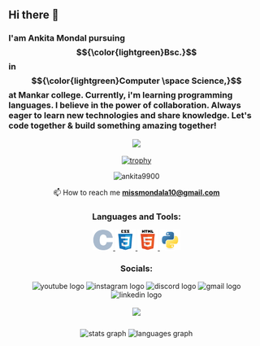 ## Hi there 👋
### I'am Ankita Mondal pursuing $${\color{lightgreen}Bsc.}$$ in $${\color{lightgreen}Computer \space Science,}$$ at Mankar college. Currently, i'm learning programming languages. I believe in the power of collaboration. Always eager to learn new technologies and share knowledge. Let's code together & build something amazing together!

<div align="center"><img src="https://github.com/user-attachments/assets/fddcdbcd-5ea2-4416-9f59-ca7fd9394aca" width="300"><div align="center">

[![trophy](https://github-profile-trophy.vercel.app/?username=ankita9900&theme=onedark)](https://github.com/ryo-ma/github-profile-trophy)


<p align="centre"> <img src="https://komarev.com/ghpvc/?username=ankita9900&label=Profile%20views&color=0e75b6&style=flat" alt="ankita9900" /> </p>


 📫 How to reach me **missmondala10@gmail.com**

<p align="left">
</p>

<h3 align="centre">Languages and Tools:</h3>
<p align="centre"> <a href="https://www.cprogramming.com/" target="_blank" rel="noreferrer"> <img src="https://raw.githubusercontent.com/devicons/devicon/master/icons/c/c-original.svg" alt="c" width="40" height="40"/> </a> <a href="https://www.w3schools.com/css/" target="_blank" rel="noreferrer"> <img src="https://raw.githubusercontent.com/devicons/devicon/master/icons/css3/css3-original-wordmark.svg" alt="css3" width="40" height="40"/> </a> <a href="https://www.w3.org/html/" target="_blank" rel="noreferrer"> <img src="https://raw.githubusercontent.com/devicons/devicon/master/icons/html5/html5-original-wordmark.svg" alt="html5" width="40" height="40"/> </a> <a href="https://www.python.org" target="_blank" rel="noreferrer"> <img src="https://raw.githubusercontent.com/devicons/devicon/master/icons/python/python-original.svg" alt="python" width="40" height="40"/> </a> </p>




###
<h3 align="centre">Socials:</h3>
<div align="centre">
  <img src="https://img.shields.io/static/v1?message=Youtube&logo=youtube&label=&color=FF0000&logoColor=white&labelColor=&style=for-the-badge" height="35" alt="youtube logo"  />
  <img src="https://img.shields.io/static/v1?message=Instagram&logo=instagram&label=&color=E4405F&logoColor=white&labelColor=&style=for-the-badge" height="35" alt="instagram logo"  />
  <img src="https://img.shields.io/static/v1?message=Discord&logo=discord&label=&color=7289DA&logoColor=white&labelColor=&style=for-the-badge" height="35" alt="discord logo"  />
  <img src="https://img.shields.io/static/v1?message=Gmail&logo=gmail&label=&color=D14836&logoColor=white&labelColor=&style=for-the-badge" height="35" alt="gmail logo"  />
  <img src="https://img.shields.io/static/v1?message=LinkedIn&logo=linkedin&label=&color=0077B5&logoColor=white&labelColor=&style=for-the-badge" height="35" alt="linkedin logo"  />
</div>
</br></>


<div align="center"><img src="https://github.com/Anmol-Baranwal/Cool-GIFs-For-GitHub/assets/74038190/54fb7eef-b1e8-41dc-be97-57e4180b3b24" width="600"></div>








###

<div align="center">
  <img src="https://github-readme-stats.vercel.app/api?username=ankita9900&hide_title=false&hide_rank=false&show_icons=true&include_all_commits=true&count_private=true&disable_animations=false&theme=dracula&locale=en&hide_border=false" height="150" alt="stats graph"  />
  <img src="https://github-readme-stats.vercel.app/api/top-langs?username=ankita9900&locale=en&hide_title=false&layout=compact&card_width=320&langs_count=5&theme=dracula&hide_border=false" height="150" alt="languages graph"  />
</div>

###


